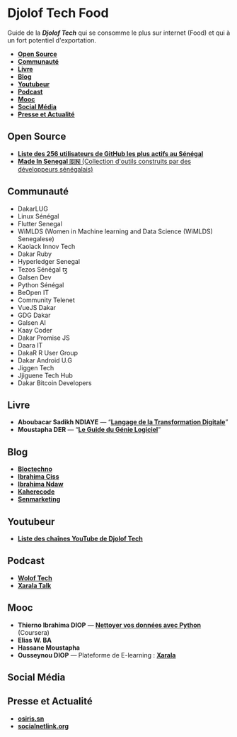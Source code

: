 # Djolof Tech Food

Guide de la ***Djolof Tech*** qui se consomme le plus sur internet (Food) et qui à un fort potentiel d'exportation.

* [**Open Source**](#Open-Source)
* [**Communauté**](#Communauté)
* [**Livre**](#Livre)
* [**Blog**](#Blog)
* [**Youtubeur**](#Youtubeur)
* [**Podcast**](#Podcast)
* [**Mooc**](#Mooc)
* [**Social Média**](#Social-Média)
* [**Presse et Actualité**](#Presse-et-Actualité)

## Open Source

* [**Liste des 256 utilisateurs de GitHub les plus actifs au Sénégal**](https://commits.top/senegal_private.html)
* [**Made In Senegal 🇸🇳** (Collection d'outils construits par des développeurs sénégalais)](https://github.com/Galsen-Dev-LAB/made-in-senegal)

## Communauté

* DakarLUG
* Linux Sénégal
* Flutter Senegal
* WiMLDS (Women in Machine learning and Data Science (WiMLDS) Senegalese)
* Kaolack Innov Tech
* Dakar Ruby
* Hyperledger Senegal
* Tezos Sénégal ꜩ
* Galsen Dev
* Python Sénégal
* BeOpen IT
* Community Telenet
* VueJS Dakar
* GDG Dakar
* Galsen AI
* Kaay Coder
* Dakar Promise JS
* Daara IT
* DakaR R User Group
* Dakar Android U.G
* Jiggen Tech
* Jjiguene Tech Hub
* Dakar Bitcoin Developers

## Livre

* **Aboubacar Sadikh NDIAYE** — “[**Langage de la Transformation Digitale**](https://langagedigital.com)”
* **Moustapha DER** — “[**Le Guide du Génie Logiciel**](https://www.facebook.com/leguidedugenielogiciel/)”

## Blog

* [**Bloctechno**](https://bloctechno.wordpress.com)
* [**Ibrahima Ciss**](https://iciss.dev/)
* [**Ibrahima Ndaw**](https://www.ibrahima-ndaw.com/)
* [**Kaherecode**](https://www.kaherecode.com/)
* [**Senmarketing**](https://blog.senmarketing.net)

## Youtubeur

* [**Liste des chaînes YouTube de Djolof Tech**](https://github.com/daoodaba975/senegal-YouTuber-Dev-List)

## Podcast

* [**Wolof Tech**](https://woloftech.buzzsprout.com/)
* [**Xarala Talk**](https://anchor.fm/xarala-talk)

## Mooc

* **Thierno Ibrahima DIOP** — [**Nettoyer vos données avec Python**](https://www.coursera.org/projects/nettoyer-donnees-python) (Coursera)
* **Elias W. BA**
* **Hassane Moustapha**
* **Ousseynou DIOP**  — Plateforme de E-learning : [**Xarala**](https://xarala.co)

## Social Média

## Presse et Actualité

* [**osiris.sn**](http://www.osiris.sn/)
* [**socialnetlink.org**](https://www.socialnetlink.org/)
